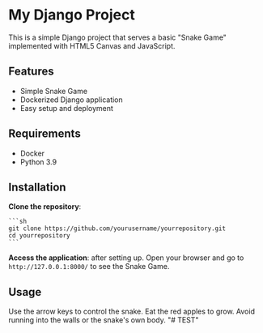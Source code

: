 # My Django Project

This is a simple Django project that serves a basic "Snake Game" implemented with HTML5 Canvas and JavaScript.

## Features

- Simple Snake Game
- Dockerized Django application
- Easy setup and deployment

## Requirements

- Docker
- Python 3.9

## Installation

 **Clone the repository**:

    ```sh
    git clone https://github.com/yourusername/yourrepository.git
    cd yourrepository
    ```
 **Access the application**:
    after setting up.
    Open your browser and go to `http://127.0.0.1:8000/` to see the Snake Game.

## Usage

Use the arrow keys to control the snake. Eat the red apples to grow. Avoid running into the walls or the snake's own body.
"# TEST" 
